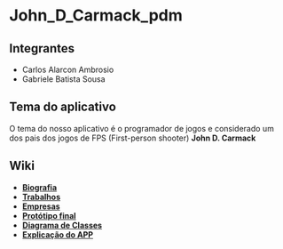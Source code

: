 # John_D_Carmack_pdm

## Integrantes
* Carlos Alarcon Ambrosio
* Gabriele Batista Sousa

## Tema do aplicativo
O tema do nosso aplicativo é o programador de jogos e considerado um dos pais dos jogos de FPS (First-person shooter) __John D. Carmack__


## Wiki
- <a href="https://github.com/Gabriele-sousa/John_D_Carmack_pdm/wiki/Biografia-de-John-D.-Carmack"> __Biografia__ </a>
- <a href="https://github.com/Gabriele-sousa/John_D_Carmack_pdm/wiki/Trabalhos"> __Trabalhos__ </a>
- <a href="https://github.com/Gabriele-sousa/John_D_Carmack_pdm/wiki/Empresas"> __Empresas__ </a>
- <a href="https://github.com/Gabriele-sousa/John_D_Carmack_pdm/wiki/prot%C3%B3tipo-completo"> __Protótipo final__ </a>
- <a href="https://github.com/Gabriele-sousa/John_D_Carmack_pdm/wiki/Diagrama-de-Classes"> __Diagrama de Classes__ </a>
- <a href="https://github.com/Gabriele-sousa/John_D_Carmack_pdm/wiki/Explicação-do-APP"> __Explicação do APP__ </a>
